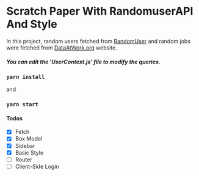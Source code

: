 # Scratch Paper With RandomuserAPI And Style

In this project, random users fetched from
[RandomUser](https://randomuser.me) and random jobs were fetched from [DataAtWork.org](dataatwork.org) website.

##### You can edit the 'UserContext.js' file to modify the queries.

### `yarn install`

and

### `yarn start`

#### Todos

- [x] Fetch
- [x] Box Model
- [x] Sidebar
- [x] Basic Style
- [ ] Router
- [ ] Client-Side Login
